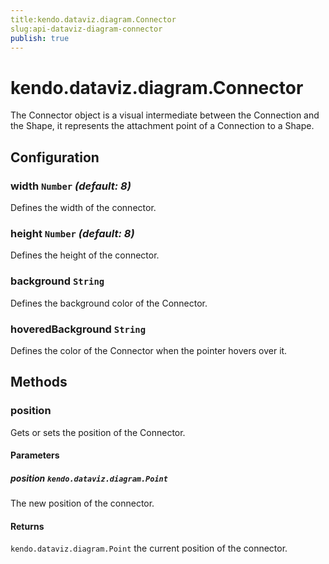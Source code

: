 ```yaml
---
title:kendo.dataviz.diagram.Connector
slug:api-dataviz-diagram-connector
publish: true
---
```


# kendo.dataviz.diagram.Connector

The Connector object is a visual intermediate between the Connection and the Shape, it represents the attachment point of a Connection to a Shape.

## Configuration

### width `Number` *(default: 8)*

Defines the width of the connector.

### height `Number` *(default: 8)*

Defines the height of the connector.

### background `String`

Defines the background color of the Connector.

### hoveredBackground `String`

Defines the color of the Connector when the pointer hovers over it.

## Methods

### position

Gets or sets the position of the Connector.

#### Parameters

##### position `kendo.dataviz.diagram.Point`

The new position of the connector.

#### Returns

`kendo.dataviz.diagram.Point` the current position of the connector.

